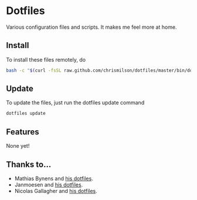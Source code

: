 # Dotfiles

Various configuration files and scripts. It makes me feel more at home.

## Install

To install these files remotely, do

```bash
bash -c "$(curl -fsSL raw.github.com/chrismilson/dotfiles/master/bin/dotfiles)"
```

## Update

To update the files, just run the dotfiles update command

```bash
dotfiles update
```

## Features

None yet!

## Thanks to...

- Mathias Bynens and [his dotfiles](https://github.com/mathiasbynens/dotfiles).
- Janmoesen and [his dotfiles](https://github.com/janmoesen/tilde).
- Nicolas Gallagher and [his dotfiles](https://github.com/necolas/dotfiles).